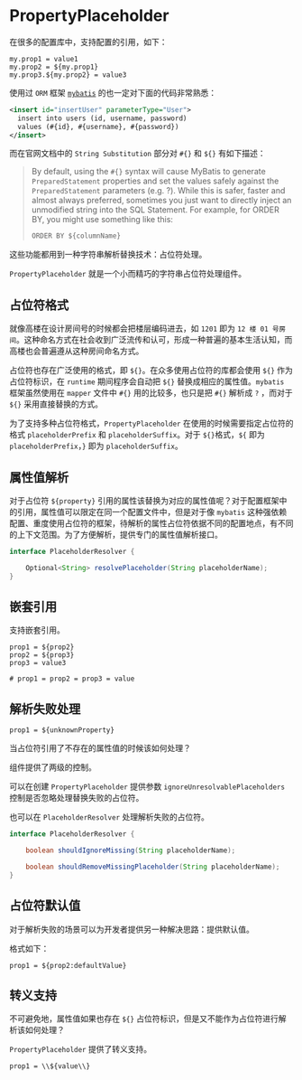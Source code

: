 # PropertyPlaceholder

在很多的配置库中，支持配置的引用，如下：

```properties
my.prop1 = value1
my.prop2 = ${my.prop1}
my.prop3.${my.prop2} = value3
```

使用过 `ORM` 框架 [`mybatis`](https://mybatis.org/mybatis-3/sqlmap-xml.html#Parameters) 的也一定对下面的代码非常熟悉：

```xml
<insert id="insertUser" parameterType="User">
  insert into users (id, username, password)
  values (#{id}, #{username}, #{password})
</insert>
```

而在官网文档中的 `String Substitution` 部分对 `#{}` 和 `${}` 有如下描述：

> By default, using the `#{}` syntax will cause MyBatis to generate `PreparedStatement` properties and set the values safely against the `PreparedStatement` parameters (e.g. ?). While this is safer, faster and almost always preferred, sometimes you just want to directly inject an unmodified string into the SQL Statement. For example, for ORDER BY, you might use something like this:
>
> ```xml
> ORDER BY ${columnName}
> ```

这些功能都用到一种字符串解析替换技术：占位符处理。

`PropertyPlaceholder` 就是一个小而精巧的字符串占位符处理组件。

## 占位符格式

就像高楼在设计房间号的时候都会把楼层编码进去，如 `1201` 即为 `12 楼 01 号房间`。这种命名方式在社会收到广泛流传和认可，形成一种普遍的基本生活认知，而高楼也会普遍遵从这种房间命名方式。

占位符也存在广泛使用的格式，即 `${}`。在众多使用占位符的库都会使用 `${}` 作为占位符标识，在 `runtime` 期间程序会自动把 `${}` 替换成相应的属性值。`mybatis` 框架虽然使用在 `mapper` 文件中  `#{}` 用的比较多，也只是把 `#{}` 解析成 `?` ，而对于 `${}` 采用直接替换的方式。

为了支持多种占位符格式，`PropertyPlaceholder` 在使用的时候需要指定占位符的格式 `placeholderPrefix` 和 `placeholderSuffix`。对于 `${}`格式，`${` 即为 `placeholderPrefix`，`}` 即为 `placeholderSuffix`。

## 属性值解析

对于占位符 `${property}` 引用的属性该替换为对应的属性值呢？对于配置框架中的引用，属性值可以限定在同一个配置文件中，但是对于像 `mybatis` 这种强依赖配置、重度使用占位符的框架，待解析的属性占位符依据不同的配置地点，有不同的上下文范围。为了方便解析，提供专门的属性值解析接口。

```java
interface PlaceholderResolver {

    Optional<String> resolvePlaceholder(String placeholderName);
}
```

## 嵌套引用

支持嵌套引用。

```properties
prop1 = ${prop2}
prop2 = ${prop3}
prop3 = value3

# prop1 = prop2 = prop3 = value
```

## 解析失败处理

```properties
prop1 = ${unknownProperty}
```

当占位符引用了不存在的属性值的时候该如何处理？

组件提供了两级的控制。

可以在创建 `PropertyPlaceholder` 提供参数 `ignoreUnresolvablePlaceholders` 控制是否忽略处理替换失败的占位符。

也可以在 `PlaceholderResolver` 处理解析失败的占位符。

```java
interface PlaceholderResolver {

    boolean shouldIgnoreMissing(String placeholderName);

    boolean shouldRemoveMissingPlaceholder(String placeholderName);
}
```

## 占位符默认值

对于解析失败的场景可以为开发者提供另一种解决思路：提供默认值。

格式如下：

```properties
prop1 = ${prop2:defaultValue}
```

## 转义支持

不可避免地，属性值如果也存在 `${}` 占位符标识，但是又不能作为占位符进行解析该如何处理？

`PropertyPlaceholder` 提供了转义支持。

```properties
prop1 = \\${value\\}
```